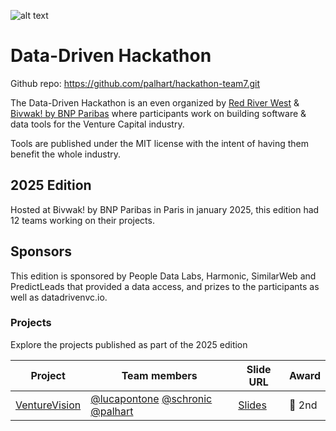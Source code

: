 ![alt text](https://i.imgur.com/O8vZHPM.png)

# Data-Driven Hackathon

Github repo: https://github.com/palhart/hackathon-team7.git

The Data-Driven Hackathon is an even organized by [Red River West](https://redriverwest.com) & [Bivwak! by BNP Paribas](https://bivwak.bnpparibas/) where participants work on building software & data tools for the Venture Capital industry.

Tools are published under the MIT license with the intent of having them benefit the whole industry.

## 2025 Edition

Hosted at Bivwak! by BNP Paribas in Paris in january 2025, this edition had 12 teams working on their projects.

## Sponsors

This edition is sponsored by People Data Labs, Harmonic, SimilarWeb and PredictLeads that provided a data access, and prizes to the participants as well as datadrivenvc.io.

### Projects

Explore the projects published as part of the 2025 edition

| Project                                                     | Team members                                                                                                                   | Slide URL                                                                                           | Award  |
| ----------------------------------------------------------- | ------------------------------------------------------------------------------------------------------------------------------ | --------------------------------------------------------------------------------------------------- | ------ |
| [VentureVision](https://github.com/palhart/hackathon-team7) | [@lucapontone](https://github.com/lucapontone) [@schronic](https://github.com/schronic) [@palhart](https://github.com/palhart) | [Slides](https://docs.google.com/presentation/d/18Y-R7aPpForNVRNkk3X2bR4HbcynlGJg/edit#slide=id.p1) | 🥈 2nd |
